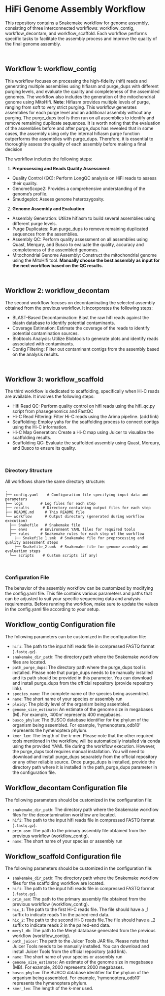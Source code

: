 # HiFi Genome Assembly Workflow
This repository contains a Snakemake workflow for genome assembly, consisting of three interconnected workflows: workflow_contig, workflow_decontam, and workflow_scaffold. Each workflow performs specific tasks to facilitate the assembly process and improve the quality of the final genome assembly.

<br/>

## Workflow 1: workflow_contig
This workflow focuses on processing the high-fidelity (hifi) reads and generating multiple assemblies using hifiasm and purge_dups with different purging levels, and evaluate the quality and completeness of the assembled genomes. The workflow also includes the generation of the mitochondrial genome using MitoHifi.
**Note**: Hifiasm provides multiple levels of purge, ranging from soft to very strict purging. This workflow generates assemblies for each purge level and an additional assembly without any purging. The purge_dups tool is then run on all assemblies to identify and remove remaining duplicate sequences. It is worth noting that the evaluation of the assemblies before and after purge_dups has revealed that in some cases, the assembly using only the internal hifiasm purge function outperforms the assemblies with purge_dups. Therefore, it is essential to thoroughly assess the quality of each assembly before making a final decision

The workflow includes the following steps:
1. **Preprocessing and Reads Quality Assessment**:
  * Quality Control (QC): Perform LongQC analysis on HiFi reads to assess their quality.
  * GenomeScope2: Provides a comprehensive understanding of the genome’s profile.
  * Smudgeplot: Assess genome heterozygosity.
2. **Genome Assembly and Evaluation**:
  * Assembly Generation: Utilize hifiasm to build several assemblies using different purge levels.
  * Purge Duplicates: Run purge_dups to remove remaining duplicated sequences from the assemblies.
  * Assembly QC: Perform quality assessment on all assemblies using Quast, Merqury, and Busco to evaluate the quality, accuracy and completeness of the assembled genomes.
  * Mitochondrial Genome Assembly: Construct the mitochondrial genome using the MitoHifi tool.
**Manually choose the best assembly as input for the next workflow based on the QC results.**

<br/>

## Workflow 2: workflow_decontam
The second workflow focuses on decontaminating the selected assembly obtained from the previous workflow. It incorporates the following steps:
* BLAST-Based Decontamination: Blast the raw hifi reads against the blastn database to identify potential contaminants.
* Coverage Estimation: Estimate the coverage of the reads to identify potential contamination sources.
* Blobtools Analysis: Utilize Blobtools to generate plots and identify reads associated with contaminants.
* Contig Filtering: Filter out contaminant contigs from the assembly based on the analysis results.

<br/>

## Workflow 3: workflow_scaffold
The third workflow is dedicated to scaffolding, specifically when Hi-C reads are available. It involves the following steps:
* Hifi Read QC: Perform quality control on hifi reads using the hifi_qc.py script from phasegenomics and FastQC
* Hi-C Read Filtering: Filter Hi-C reads using the Arima pipeline. (add link)
* Scaffolding: Employ yahs for the scaffolding process to connect contigs using the Hi-C information.
* Hi-C Map Generation: Create a Hi-C map using Juicer to visualize the scaffolding results.
* Scaffolding QC: Evaluate the scaffolded assembly using Quast, Merqury, and Busco to ensure its quality.

<br/>

### Directory Structure
All workflows share the same directory structure:
```
.
├── config.yaml    # Configuration file specifying input data and parameters
├── logs        # Log files for each step
├── results      # Directory containing output files for each step
├── README.md     # This README file
└── workflow      # Output directory (generated during workflow execution)
  ├── Snakefile   # Snakemake file
  ├── envs      # Environment YAML files for required tools
  ├── rules     # Snakemake rules for each step of the workflow
    ├── Snakefile_1.smk  # Snakemake file for preprocessing and quality assessment steps
    ├── Snakefile_2.smk  # Snakemake file for genome assembly and evaluation steps
  └── scripts    # Custom scripts (if any)
```
<br/>

### Configuration File
The behavior of the assembly workflow can be customized by modifying the config.yaml file. This file contains various parameters and paths that can be adjusted to suit your specific sequencing data and analysis requirements.
Before running the workflow, make sure to update the values in the config.yaml file according to your setup.

## Workflow_contig Configuration file
The following parameters can be customized in the configuration file:
* `hifi`: The path to the input hifi reads file in compressed FASTQ format (`.fastq.gz`).
* `snakemake_dir_path`: The directory path where the Snakemake workflow files are located.
* `path_purge_dups`: The directory path where the purge_dups tool is installed. Please note that purge_dups needs to be manually installed and its path should be provided in this parameter. You can download and install purge_dups from the official repository (provide repository link).
* `species_name`: The complete name of the species being assembled.
* `name`: The short name of your species or assembly run
* `ploidy`: The ploidy level of the organism being assembled.
* `genome_size_estimate`: An estimate of the genome size in megabases (M). For example, ‘400m’ represents 400 megabases.
* `busco_phylum`: The BUSCO database identifier for the phylum of the organism being assembled. For example, ‘hymenoptera_odb10’ represents the hymenoptera phylum.
* `kmer_len`: The length of the k-mer.
Please note that the other required tools mentioned in the workflow, will be automatically installed via conda using the provided YAML file during the workflow execution.
However, the purge_dups tool requires manual installation. You will need to download and install purge_dups separately from the official repository or any other reliable source. Once purge_dups is installed, provide the directory path where it is installed in the path_purge_dups parameter in the configuration file.
## Workflow_decontam Configuration file
The following parameters should be customized in the configuration file:
* `snakemake_dir_path`: The directory path where the Snakemake workflow files for the decontamination workflow are located.
* `hifi`: The path to the input hifi reads file in compressed FASTQ format (`.fastq.gz`).
* `prim_asm`: The path to the primary assembly file obtained from the previous workflow (workflow_contig).
* `name`: The short name of your species or assembly run
## Workflow_scaffold Configuration file
The following parameters should be customized in the configuration file:
* `snakemake_dir_path`: The directory path where the Snakemake workflow files for the scaffolding workflow are located.
* `hifi`: The path to the input hifi reads file in compressed FASTQ format (`.fastq.gz`).
* `prim_asm`: The path to the primary assembly file obtained from the previous workflow (workflow_contig).
* `hic_1`: The path to the first Hi-C reads file. The file should have a _1 suffix to indicate reads 1 in the paired-end data.
* `hic_2`: The path to the second Hi-C reads file.The file should have a _2 suffix to indicate reads 2 in the paired-end data.
* `meryl_db`: The path to the Meryl database generated from the previous workflow (workflow_contig).
* `path_juicer`: The path to the Juicer Tools JAR file. Please note that Juicer Tools needs to be manually installed. You can download and install Juicer Tools from the official repository (add link).
* `name`: The short name of your species or assembly run
* `genome_size_estimate`: An estimate of the genome size in megabases (MB). For example, 2000 represents 2000 megabases.
* `busco_phylum`: The BUSCO database identifier for the phylum of the organism being assembled. For example, ‘hymenoptera_odb10’ represents the hymenoptera phylum.
* `kmer_len`: The length of the k-mer used.